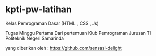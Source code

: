 # kpti-pw-latihan
Kelas Pemrograman Dasar (HTML , CSS , Js)

Tugas Minggu Pertama Dari pertemuan Klub Pemrograman
Jurusan TI Politeknik Negeri Samarinda

yang diberikan oleh :
https://github.com/sensasi-delight

